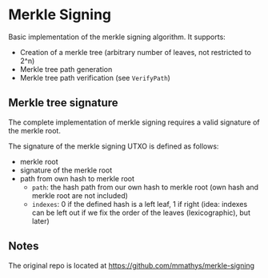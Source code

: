 # Merkle Signing

Basic implementation of the merkle signing algorithm. It supports:

- Creation of a merkle tree (arbitrary number of leaves, not restricted to 2^n)
- Merkle tree path generation
- Merkle tree path verification (see `VerifyPath`)

## Merkle tree signature

The complete implementation of merkle signing requires a valid signature of the merkle root.

The signature of the merkle signing UTXO is defined as follows:
- merkle root
- signature of the merkle root
- path from own hash to merkle root
    - `path`: the hash path from our own hash to merkle root (own hash and merkle root are not included)
    - `indexes`: 0 if the defined hash is a left leaf, 1 if right
    (idea: indexes can be left out if we fix the order of the leaves (lexicographic), but later)

## Notes

The original repo is located at https://github.com/mmathys/merkle-signing
